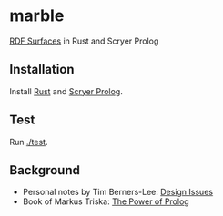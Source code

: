 # marble

[RDF Surfaces](https://w3c-cg.github.io/rdfsurfaces/) in Rust and Scryer Prolog

## Installation

Install [Rust](https://www.rust-lang.org/tools/install) and [Scryer Prolog](https://github.com/mthom/scryer-prolog#installing-scryer-prolog).

## Test
Run [./test](https://github.com/eyereasoner/marble/blob/master/test).

## Background

- Personal notes by Tim Berners-Lee: [Design Issues](https://www.w3.org/DesignIssues/)
- Book of Markus Triska: [The Power of Prolog](https://www.metalevel.at/prolog)
